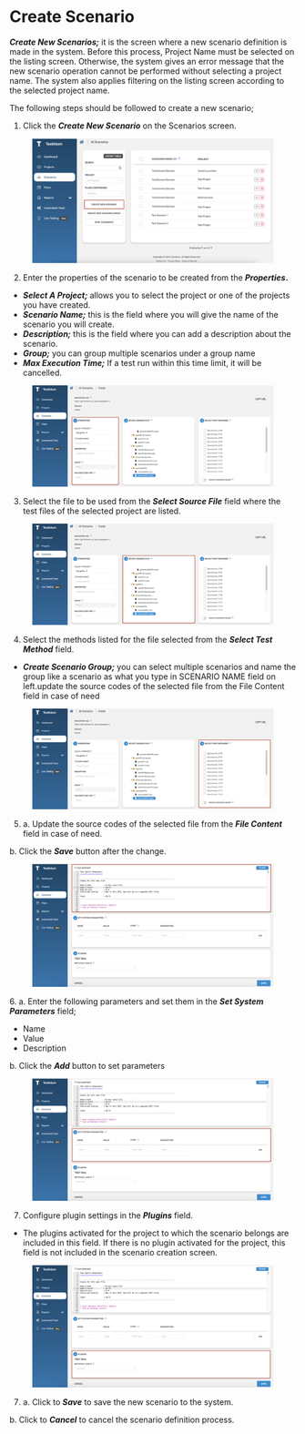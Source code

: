 # Create Scenario

_**Create New Scenarios;**_ it is the screen where a new scenario definition is made in the system. Before this process, Project Name must be selected on the listing screen. Otherwise, the system gives an error message that the new scenario operation cannot be performed without selecting a project name. The system also applies filtering on the listing screen according to the selected project name.

The following steps should be followed to create a new scenario;

1. Click the _**Create New Scenario**_ on the Scenarios screen.

<figure><img src="../../.gitbook/assets/Screenshot 2025-02-09 at 16.59.13.png" alt=""><figcaption></figcaption></figure>

2. Enter the properties of the scenario to be created from the _**Properties**_**.**

* _**Select A Project;**_ allows you to select the project or one of the projects you have created.
* _**Scenario Name;**_ this is the field where you will give the name of the scenario you will create.
* _**Description;**_ this is the field where you can add a description about the scenario.
* _**Group;**_ you can group multiple scenarios under a group name
* _**Max Execution Time;**_ If a test run within this time limit, it will be cancelled.

<figure><img src="../../.gitbook/assets/Properties.png" alt=""><figcaption></figcaption></figure>

3. Select the file to be used from the _**Select Source File**_ field where the test files of the selected project are listed.

<figure><img src="../../.gitbook/assets/SelectSourceFile.png" alt=""><figcaption></figcaption></figure>

4. Select the methods listed for the file selected from the _**Select Test Method**_ field.

* _**Create Scenario Group;**_ you can select multiple scenarios and name the group like a scenario as what you type in SCENARIO NAME field on left.update the source codes of the selected file from the File Content field in case of need

<figure><img src="../../.gitbook/assets/SelectTestMethods.png" alt=""><figcaption></figcaption></figure>

5. a. Update the source codes of the selected file from the _**File Content**_ field in case of need.

&#x20;      b. Click the _**Save**_ button after the change.

<figure><img src="../../.gitbook/assets/FileContent.png" alt=""><figcaption></figcaption></figure>

&#x20;6\.  a. Enter the following parameters and set them in the _**Set System Parameters**_ field;

* Name
* Value
* Description

&#x20;   b. Click the _**Add**_ button to set parameters

<figure><img src="../../.gitbook/assets/SetSystemParameters.png" alt=""><figcaption></figcaption></figure>

7. Configure plugin settings in the _**Plugins**_ field.

* The plugins activated for the project to which the scenario belongs are included in this field. If there is no plugin activated for the project, this field is not included in the scenario creation screen.

<figure><img src="../../.gitbook/assets/Plugins.png" alt=""><figcaption></figcaption></figure>

7. a. Click to _**Save**_ to save the new scenario to the system.

&#x20;     b. Click to _**Cancel**_ to cancel the scenario definition process.
